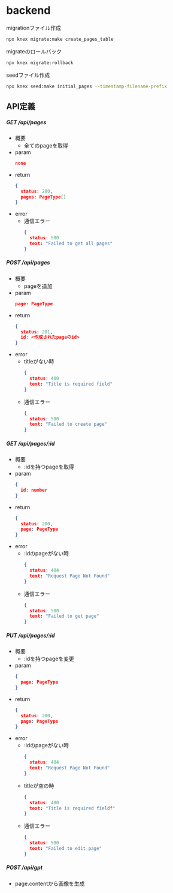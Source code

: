# backend
migrationファイル作成
```bash
npx knex migrate:make create_pages_table
```

migrateのロールバック
```bash
npx knex migrate:rollback
```


seedファイル作成
```bash
npx knex seed:make initial_pages --timestamp-filename-prefix
```


## API定義
##### GET /api/pages
- 概要
  - 全てのpageを取得
- param
  ```json
  none
  ```
- return
  ```json
  {
    status: 200,
    pages: PageType[]
  }
  ```
- error
  - 通信エラー
    ```json
    {
      status: 500
      text: "Failed to get all pages"
    }
    ```


##### POST /api/pages
- 概要
  - pageを追加
- param
  ```json
  page: PageType
  ```
- return
  ```json
  {
    status: 201,
    id: <作成されたpageのid>
  }
  ```
- error
  - titleがない時
    ```json
    {
      status: 400
      text: "Title is required field"
    }
    ```
  - 通信エラー
    ```json
    {
      status: 500
      text: "Failed to create page"
    }
    ```

##### GET /api/pages/:id
- 概要
  - :idを持つpageを取得
- param
  ```json
  {
    id: number
  }
  ```
- return
  ```json
  {
    status: 200,
    page: PageType
  }
  ```
- error
  - :idのpageがない時
    ```json
    {
      status: 404
      text: "Request Page Not Found"
    }
    ```
  - 通信エラー
    ```json
    {
      status: 500
      text: "Failed to get page"
    }
    ```

##### PUT /api/pages/:id
- 概要
  - :idを持つpageを変更
- param
  ```json
  {
    page: PageType
  }
  ```
- return
  ```json
  {
    status: 200,
    page: PageType
  }
  ```
- error
  - :idのpageがない時
    ```json
    {
      status: 404
      text: "Request Page Not Found"
    }
    ```
  - titleが空の時
    ```json
    {
      status: 400
      text: "Title is required fieldf"
    }
    ```
  - 通信エラー
    ```json
    {
      status: 500
      text: "Failed to edit page"
    }
    ```

##### POST /api/gpt
- page.contentから画像を生成
